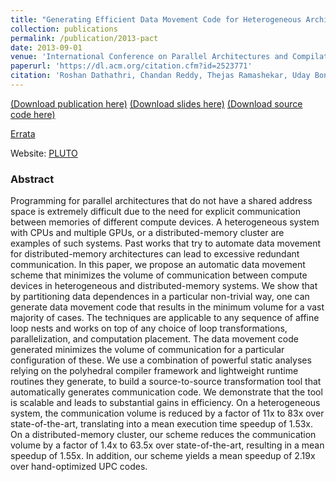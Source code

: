 ```yaml
---
title: "Generating Efficient Data Movement Code for Heterogeneous Architectures with Distributed-Memory"
collection: publications
permalink: /publication/2013-pact
date: 2013-09-01
venue: 'International Conference on Parallel Architectures and Compilation Techniques (PACT)'
paperurl: 'https://dl.acm.org/citation.cfm?id=2523771'
citation: 'Roshan Dathathri, Chandan Reddy, Thejas Ramashekar, Uday Bondhugula, “Generating Efficient Data Movement Code for Heterogeneous Architectures with Distributed-Memory,” Proceedings of the 22nd International Conference on Parallel Architectures and Compilation Techniques (PACT), September 2013.'
---
```

[(Download publication here)](https://www.cs.utexas.edu/~roshan/data_movement_pact13.pdf) [(Download slides here)](https://www.cs.utexas.edu/~roshan/data_movement_pact13_slides.pdf) [(Download source code here)](http://repo.or.cz/w/pluto.git/shortlog/refs/heads/distmem)

[Errata](https://www.cs.utexas.edu/~roshan/errata_pact13.txt)

Website: [PLUTO](http://pluto-compiler.sourceforge.net/)

### Abstract

Programming for parallel architectures that do not have a shared address space is extremely difficult due to the need for explicit communication between memories of different compute devices. A heterogeneous system with CPUs and multiple GPUs, or a distributed-memory cluster are examples of such systems. Past works that try to automate data movement for distributed-memory architectures can lead to excessive redundant communication. In this paper, we propose an automatic data movement scheme that minimizes the volume of communication between compute devices in heterogeneous and distributed-memory systems. We show that by partitioning data dependences in a particular non-trivial way, one can generate data movement code that results in the minimum volume for a vast majority of cases. The techniques are applicable to any sequence of affine loop nests and works on top of any choice of loop transformations, parallelization, and computation placement. The data movement code generated minimizes the volume of communication for a particular configuration of these. We use a combination of powerful static analyses relying on the polyhedral compiler framework and lightweight runtime routines they generate, to build a source-to-source transformation tool that automatically generates communication code. We demonstrate that the tool is scalable and leads to substantial gains in efficiency. On a heterogeneous system, the communication volume is reduced by a factor of 11x to 83x over state-of-the-art, translating into a mean execution time speedup of 1.53x. On a distributed-memory cluster, our scheme reduces the communication volume by a factor of 1.4x to 63.5x over state-of-the-art, resulting in a mean speedup of 1.55x. In addition, our scheme yields a mean speedup of 2.19x over hand-optimized UPC codes.
